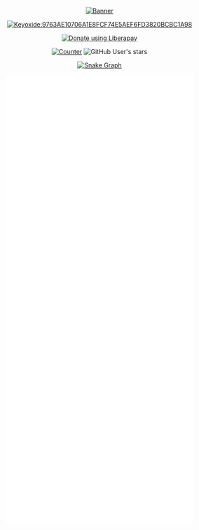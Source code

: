 <div align="center">

[![Banner](https://svg-banners.vercel.app/api?type=rainbow&text1=sitiom%20&width=800&height=400)](https://github.com/stasink)

[![Keyoxide:9763AE10706A1E8FCF74E5AEF6FD3820BCBC1A98](https://img.shields.io/badge/Keyoxide-F6FD%203820%20BCBC%201A98-blue?logo=keybase)](https://keyoxide.org/9763AE10706A1E8FCF74E5AEF6FD3820BCBC1A98)

[![Donate using Liberapay](https://liberapay.com/assets/widgets/donate.svg)](https://liberapay.com/sitiom)

[![Counter](https://visitor-badge.laobi.icu/badge?page_id=sitiom.sitiom)](https://github.com/sitiom)
![GitHub User's stars](https://img.shields.io/github/stars/sitiom?affiliations=OWNER%2CCOLLABORATOR&label=GH%20stars)

[![Snake Graph](https://raw.githubusercontent.com/sitiom/sitiom/assets/github-snake.svg)](https://github.com/sitiom)

[![Metrics](https://raw.githubusercontent.com/sitiom/sitiom/assets/github-metrics.svg)](https://github.com/sitiom)

</div>
